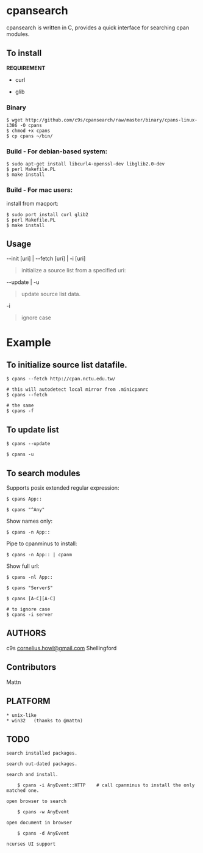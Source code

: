 
cpansearch
==========

cpansearch is written in C, provides a quick interface for searching cpan
modules.

## To install

**REQUIREMENT**

* curl

* glib

### Binary

    $ wget http://github.com/c9s/cpansearch/raw/master/binary/cpans-linux-i386 -O cpans
    $ chmod +x cpans
    $ cp cpans ~/bin/

### Build - For debian-based system:

    $ sudo apt-get install libcurl4-openssl-dev libglib2.0-dev
    $ perl Makefile.PL
    $ make install

### Build - For mac users:

install from macport:

    $ sudo port install curl glib2
    $ perl Makefile.PL
    $ make install

## Usage

--init [uri] | --fetch [uri] | -i [uri]

> initialize a source list from a specified uri:

--update | -u
    
> update source list data.

-i
    
> ignore case

# Example

## To initialize source list datafile.

    $ cpans --fetch http://cpan.nctu.edu.tw/

    # this will autodetect local mirror from .minicpanrc
    $ cpans --fetch

    # the same
    $ cpans -f

## To update list

    $ cpans --update

    $ cpans -u

## To search modules

Supports posix extended regular expression:

    $ cpans App::

    $ cpans "^Any"

Show names only:

    $ cpans -n App::

Pipe to cpanminus to install:

    $ cpans -n App:: | cpanm

Show full url:

    $ cpans -nl App::

    $ cpans "Server$"

    $ cpans [A-C][A-C]

    # to ignore case
    $ cpans -i server

## AUTHORS

c9s <cornelius.howl@gmail.com>
Shellingford

## Contributors

Mattn

## PLATFORM

    * unix-like
    * win32   (thanks to @mattn)

## TODO

    search installed packages.

    search out-dated packages.

    search and install.

        $ cpans -i AnyEvent::HTTP    # call cpanminus to install the only matched one.

    open browser to search

        $ cpans -w AnyEvent

    open document in browser

        $ cpans -d AnyEvent

    ncurses UI support


